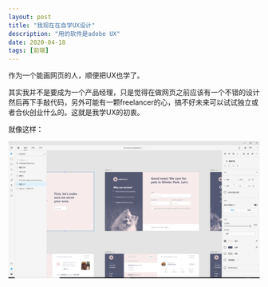 ```yaml
---
layout: post
title: "我现在在自学UX设计"
description: "用的软件是adobe UX"
date: 2020-04-18
tags: [前端]
---
```


作为一个能画网页的人，顺便把UX也学了。

<!--more-->

其实我并不是要成为一个产品经理，只是觉得在做网页之前应该有一个不错的设计然后再下手敲代码，另外可能有一颗freelancer的心，搞不好未来可以试试独立或者合伙创业什么的。这就是我学UX的初衷。

就像这样：

![pawtastic](../images/2020-04-18/pawtastic.png)